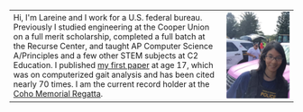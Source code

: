<dl>
	<table>
		<tr class="body">
			<td style="border:none" class="bio" width="75%">Hi, I'm Lareine and I work for a U.S. federal bureau. Previously I studied engineering at the Cooper Union on a full merit scholarship, completed a full batch at the Recurse Center, and taught AP Computer Science A/Principles and a few other STEM subjects at C2 Education. I published <a href="/files/neumann2009.pdf">my first paper</a> at age 17, which was on computerized gait analysis and has been cited nearly 70 times. I am the current record holder at the <a href="https://en.everybodywiki.com/Coho_Memorial_Regatta">Coho Memorial Regatta</a>.</td>
		<td style="border:none" width="25%"><img src="/headshot.jpg" class="head-shot"></td>
		</tr>
	</table>
</dl>
</dl>
